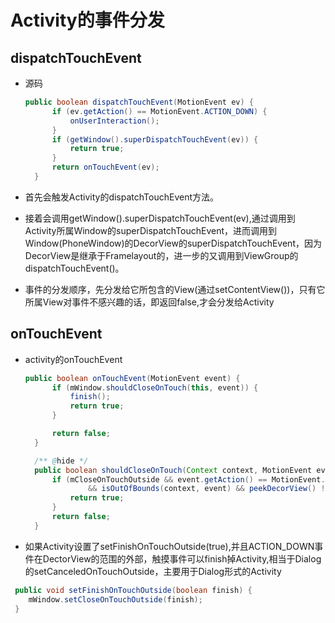 # Activity的事件分发

## dispatchTouchEvent

- 源码

  ```java
  public boolean dispatchTouchEvent(MotionEvent ev) {
        if (ev.getAction() == MotionEvent.ACTION_DOWN) {
            onUserInteraction();
        }
        if (getWindow().superDispatchTouchEvent(ev)) {
            return true;
        }
        return onTouchEvent(ev);
    }
  ```

- 首先会触发Activity的dispatchTouchEvent方法。

- 接着会调用getWindow().superDispatchTouchEvent(ev),通过调用到Activity所属Window的superDispatchTouchEvent，进而调用到Window(PhoneWindow)的DecorView的superDispatchTouchEvent，因为DecorView是继承于Framelayout的，进一步的又调用到ViewGroup的dispatchTouchEvent()。

- 事件的分发顺序，先分发给它所包含的View(通过setContentView())，只有它所属View对事件不感兴趣的话，即返回false,才会分发给Activity

## onTouchEvent

- activity的onTouchEvent

  ```java
  public boolean onTouchEvent(MotionEvent event) {
        if (mWindow.shouldCloseOnTouch(this, event)) {
            finish();
            return true;
        }

        return false;
    }
  ```

  ```java
    /** @hide */
    public boolean shouldCloseOnTouch(Context context, MotionEvent event) {
        if (mCloseOnTouchOutside && event.getAction() == MotionEvent.ACTION_DOWN
                && isOutOfBounds(context, event) && peekDecorView() != null) {
            return true;
        }
        return false;
    }
  ```

- 如果Activity设置了setFinishOnTouchOutside(true),并且ACTION_DOWN事件在DectorView的范围的外部，触摸事件可以finish掉Activity,相当于Dialog的setCanceledOnTouchOutside，主要用于Dialog形式的Activity

```java
 public void setFinishOnTouchOutside(boolean finish) {
    mWindow.setCloseOnTouchOutside(finish);
 }
```


